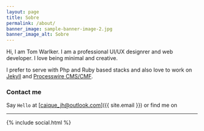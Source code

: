 ```yaml
---
layout: page
title: Sobre
permalink: /about/
banner_image: sample-banner-image-2.jpg
banner_image_alt: Sobre
---
```


Hi, I am Tom Warlker. I am a professional UI/UX designrer and web developer. I love being minimal and creative.

I prefer to serve with Php and Ruby based stacks and also love to work 
on [Jekyll][jekyll] and [Processwire CMS/CMF][pw].

### Contact me

Say `Hello` at [caique_jh@outlook.com]({{ site.email }}) or find
me on

---

{% include social.html %}

[pw]: http://processwire.com
[jekyll]: http://jekyllrb.com
